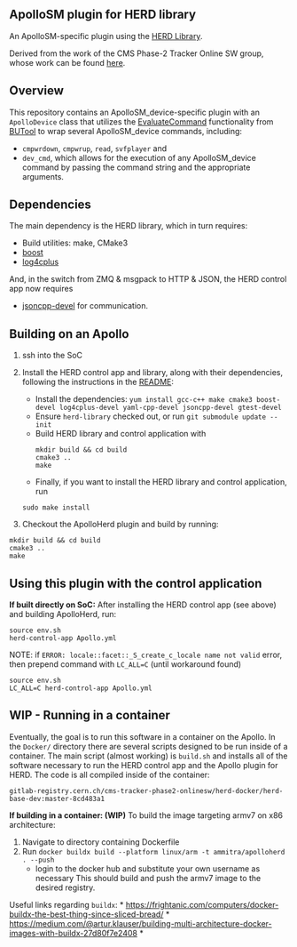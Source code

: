 ## ApolloSM plugin for HERD library

An ApolloSM-specific plugin using the [HERD Library](https://gitlab.cern.ch/cms-tracker-phase2-onlinesw/herd-library).

Derived from the work of the CMS Phase-2 Tracker Online SW group, whose work can be found [here](https://gitlab.cern.ch/cms-tracker-phase2-onlinesw).

## Overview

This repository contains an ApolloSM_device-specific plugin with an `ApolloDevice` class that utilizes the [EvaluateCommand](https://github.com/BU-Tools/BUTool/blob/a1e09e6b002829820006bb8e749ccb9541450c17/include/BUTool/CommandList.hh#L172) functionality from [BUTool](https://github.com/BU-Tools/BUTool) to wrap several ApolloSM_device commands, including:

* `cmpwrdown`, `cmpwrup`, `read`, `svfplayer` and 
* `dev_cmd`, which allows for the execution of any ApolloSM_device command by passing the command string and the appropriate arguments.

## Dependencies

The main dependency is the HERD library, which in turn requires:

* Build utilities: make, CMake3
* [boost](https://boost.org/)
* [log4cplus](https://github.com/log4cplus/log4cplus)

And, in the switch from ZMQ & msgpack to HTTP & JSON, the HERD control app now requires
* [jsoncpp-devel](https://github.com/open-source-parsers/jsoncpp)
for communication.

## Building on an Apollo

1. ssh into the SoC

2. Install the HERD control app and library, along with their dependencies, following the instructions in the [README](https://gitlab.cern.ch/cms-tracker-phase2-onlinesw/herd-control-app):

    * Install the dependencies: `yum install gcc-c++ make cmake3 boost-devel log4cplus-devel yaml-cpp-devel jsoncpp-devel gtest-devel`
    * Ensure `herd-library` checked out, or run `git submodule update --init`
    * Build HERD library and control application with
        ```
        mkdir build && cd build
        cmake3 ..
        make
        ```
    * Finally, if you want to install the HERD library and control application, run 
    ```
    sudo make install
    ```



3. Checkout the ApolloHerd plugin and build by running:

```
mkdir build && cd build
cmake3 ..
make
```

## Using this plugin with the control application
**If built directly on SoC:**
After installing the HERD control app (see above) and building ApolloHerd, run:

```
source env.sh
herd-control-app Apollo.yml
```

NOTE: if `ERROR: locale::facet::_S_create_c_locale name not valid` error, then prepend command with `LC_ALL=C` (until workaround found)

```
source env.sh
LC_ALL=C herd-control-app Apollo.yml
```

## WIP - Running in a container

Eventually, the goal is to run this software in a container on the Apollo. In the `Docker/` directory there are several scripts designed to be run inside of a container. The main script (almost working) is `build.sh` and installs all of the software necessary to run the HERD control app and the Apollo plugin for HERD. The code is all compiled inside of the container:

```
gitlab-registry.cern.ch/cms-tracker-phase2-onlinesw/herd-docker/herd-base-dev:master-8cd483a1
```

**If building in a container: (WIP)**
To build the image targeting armv7 on x86 architecture:
1. Navigate to directory containing Dockerfile
2. Run `docker buildx build --platform linux/arm -t ammitra/apolloherd . --push`
	* login to the docker hub and substitute your own username as necessary
This should build and push the armv7 image to the desired registry. 

Useful links regarding `buildx`:
    * https://frightanic.com/computers/docker-buildx-the-best-thing-since-sliced-bread/
    * https://medium.com/@artur.klauser/building-multi-architecture-docker-images-with-buildx-27d80f7e2408
    * 
